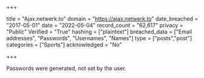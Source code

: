 +++

title = "Ajax.netwerk.to"
domain = "https://ajax.netwerk.to"
date_breached = "2017-05-01"
date = "2022-05-04"
record_count = "62,617"
privacy = "Public"
Verified = "True"
hashing = ["plaintext"]
breached_data = ["Email addresses", "Passwords", "Usernames", "Names"]
type = ["posts","post"]
categories = ["Sports"]
acknowledged = "No"


+++


Passwords were generated, not set by the user.

